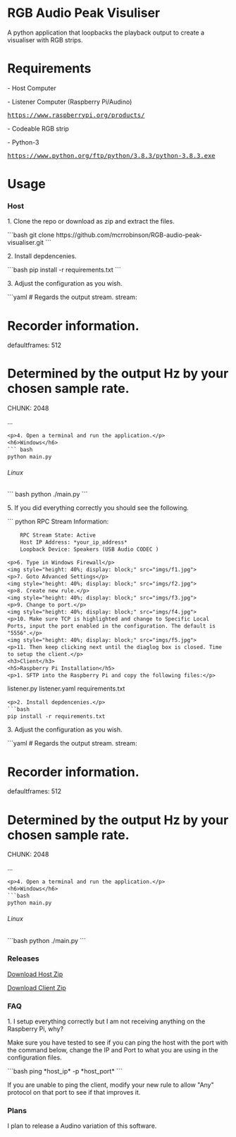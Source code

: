 # RGB Audio Peak Visuliser
<p>A python application that loopbacks the playback output to create a visualiser with RGB strips.</p>

<h1>Requirements</h1>
<p>- Host Computer</p>
<p>- Listener Computer (Raspberry Pi/Audino)</p>
<pre><a href="https://www.raspberrypi.org/products/">https://www.raspberrypi.org/products/</a></pre>
<p>- Codeable RGB strip
<p>- Python-3</p>
<pre><a href="https://www.python.org/ftp/python/3.8.3/python-3.8.3.exe">https://www.python.org/ftp/python/3.8.3/python-3.8.3.exe</a></pre>
<h1>Usage</h1>
<h3>Host</h3>
<p>1. Clone the repo or download as zip and extract the files.</p>
```bash
git clone https://github.com/mcrrobinson/RGB-audio-peak-visualiser.git
```
<p>2. Install depdencenies.</p>
```bash
pip install -r requirements.txt
```
<p>3. Adjust the configuration as you wish.</p>
```yaml
# Regards the output stream.
stream:

  # Recorder information.
  defaultframes: 512

  # Determined by the output Hz by your chosen sample rate.
  CHUNK: 2048

...
```
<p>4. Open a terminal and run the application.</p>
<h6>Windows</h6>
``` bash
python main.py
```
<h6>Linux</h6>
``` bash
python ./main.py
```
<p>5. If you did everything correctly you should see the following.</p>
``` python
RPC Stream Information:

        RPC Stream State: Active
        Host IP Address: *your_ip_address*
        Loopback Device: Speakers (USB Audio CODEC )
```
<p>6. Type in Windows Firewall</p>
<img style="height: 40%; display: block;" src="imgs/f1.jpg">
<p>7. Goto Advanced Settings</p>
<img style="height: 40%; display: block;" src="imgs/f2.jpg">
<p>8. Create new rule.</p>
<img style="height: 40%; display: block;" src="imgs/f3.jpg">
<p>9. Change to port.</p>
<img style="height: 40%; display: block;" src="imgs/f4.jpg">
<p>10. Make sure TCP is highlighted and change to Specific Local Ports, input the port enabled in the configuration. The default is "5556".</p>
<img style="height: 40%; display: block;" src="imgs/f5.jpg">
<p>11. Then keep clicking next until the diaglog box is closed. Time to setup the client.</p>
<h3>Client</h3>
<h5>Raspberry Pi Installation</h5>
<p>1. SFTP into the Raspberry Pi and copy the following files:</p>
```
listener.py
listener.yaml
requirements.txt
```
<p>2. Install depdencenies.</p>
```bash
pip install -r requirements.txt
```
<p>3. Adjust the configuration as you wish.</p>
```yaml
# Regards the output stream.
stream:

  # Recorder information.
  defaultframes: 512

  # Determined by the output Hz by your chosen sample rate.
  CHUNK: 2048

...
```
<p>4. Open a terminal and run the application.</p>
<h6>Windows</h6>
```bash
python main.py
```
<h6>Linux</h6>
```bash
python ./main.py
```
<h3>Releases</h3>
<p><a id="raw-url" href="https://raw.githubusercontent.com/mcrrobinson/RGB-audio-peak-visualiser/master/main.py">Download Host Zip</a></p>
<p><a id="raw-url" href="https://raw.githubusercontent.com/mcrrobinson/RGB-audio-peak-visualiser/master/listener.py">Download Client Zip</a></p>
<h3>FAQ</h3>
<p>1. I setup everything correctly but I am not receiving anything on the Raspberry Pi, why?</p>
<p>Make sure you have tested to see if you can ping the host with the port with the command below, change the IP and Port to what you are using in the configuration files.</p>
```bash
ping *host_ip* -p *host_port*
```
<p>If you are unable to ping the client, modify your new rule to allow "Any" protocol on that port to see if that improves it.</p>
<h3>Plans</h3>
<p>I plan to release a Audino variation of this software.</p>